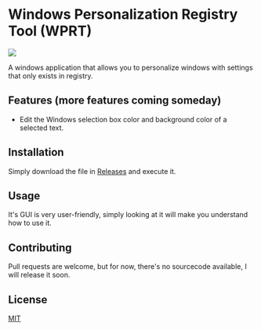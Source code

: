 # Windows Personalization Registry Tool (WPRT)

![](https://i.imgur.com/qCM65iW.png)

A windows application that allows you to personalize windows with settings that only exists in registry. 

## Features (more features coming someday)

* Edit the Windows selection box color and background color of a selected text.

## Installation

Simply download the file in [Releases](https://github.com/owhenky/WPRT/releases) and execute it.


## Usage

It's GUI is very user-friendly, simply looking at it will make you understand how to use it. 

## Contributing
Pull requests are welcome, but for now, there's no sourcecode available, I will release it soon.

## License
[MIT](https://choosealicense.com/licenses/mit/)
